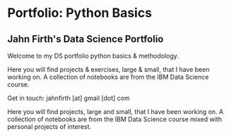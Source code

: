 # Portfolio: Python Basics
## Jahn Firth's Data Science Portfolio

Welcome to my DS portfolio python basics & methodology. 

Here you will find projects & exercises, large & small, that I have been working on. A collection of notebooks are from the IBM Data Science course.

Get in touch: jahnfirth [at] gmail [dot] com 


Here you will find projects, large and small, that I have been working on. A collection of notebooks are from the IBM Data Science course mixed with personal projects of interest.
